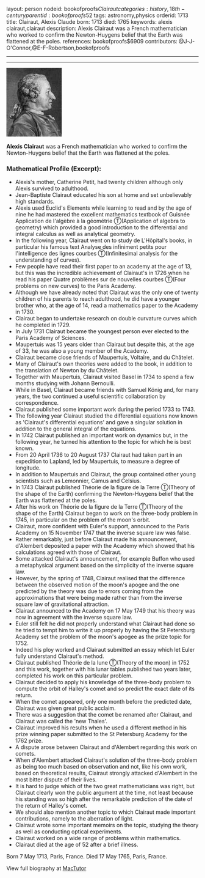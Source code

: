 layout: person
nodeid: bookofproofs$Clairaut
categories: history,18th-century
parentid: bookofproofs$52
tags: astronomy,physics
orderid: 1713
title: Clairaut, Alexis Claude
born: 1713
died: 1765
keywords: alexis clairaut,clairaut
description: Alexis Clairaut was a French mathematician who worked to confirm the Newton-Huygens belief that the Earth was flattened at the poles.
references: bookofproofs$6909
contributors: @J-J-O'Connor,@E-F-Robertson,bookofproofs

---



---

![Clairaut.jpg](https://github.com/bookofproofs/bookofproofs.github.io/blob/main/_sources/_assets/images/portraits/Clairaut.jpg?raw=true)

**Alexis Clairaut** was a French mathematician who worked to confirm the Newton-Huygens belief that the Earth was flattened at the poles.

### Mathematical Profile (Excerpt):
* Alexis's mother, Catherine Petit, had twenty children although only Alexis survived to adulthood.
* Jean-Baptiste Clairaut educated his son at home and set unbelievably high standards.
* Alexis used Euclid's Elements while learning to read and by the age of nine he had mastered the excellent mathematics textbook of Guisnée Application de l'algèbre à la géométrie Ⓣ(Application of algebra to geometry) which provided a good introduction to the differential and integral calculus as well as analytical geometry.
* In the following year, Clairaut went on to study de L'Hôpital's books, in particular his famous text Analyse des infiniment petits pour l'intelligence des lignes courbes Ⓣ(Infinitesimal analysis for the understanding of curves).
* Few people have read their first paper to an academy at the age of 13, but this was the incredible achievement of Clairaut's in 1726 when he read his paper Quatre problèmes sur de nouvelles courbes Ⓣ(Four problems on new curves) to the Paris Academy.
* Although we have already noted that Clairaut was the only one of twenty children of his parents to reach adulthood, he did have a younger brother who, at the age of 14, read a mathematics paper to the Academy in 1730.
* Clairaut began to undertake research on double curvature curves which he completed in 1729.
* In July 1731 Clairaut became the youngest person ever elected to the Paris Academy of Sciences.
* Maupertuis was 15 years older than Clairaut but despite this, at the age of 33, he was also a young member of the Academy.
* Clairaut became close friends of Maupertuis, Voltaire, and du Châtelet.
* Many of Clairaut's own theories were added to the book, in addition to the translation of Newton by du Châtelet.
* Together with Maupertuis, Clairaut visited Basel in 1734 to spend a few months studying with Johann Bernoulli.
* While in Basel, Clairaut became friends with Samuel König and, for many years, the two continued a useful scientific collaboration by correspondence.
* Clairaut published some important work during the period 1733 to 1743.
* The following year Clairaut studied the differential equations now known as 'Clairaut's differential equations' and gave a singular solution in addition to the general integral of the equations.
* In 1742 Clairaut published an important work on dynamics but, in the following year, he turned his attention to the topic for which he is best known.
* From 20 April 1736 to 20 August 1737 Clairaut had taken part in an expedition to Lapland, led by Maupertuis, to measure a degree of longitude.
* In addition to Maupertuis and Clairaut, the group contained other young scientists such as Lemonnier, Camus and Celsius.
* In 1743 Clairaut published Théorie de la figure de la Terre Ⓣ(Theory of the shape of the Earth) confirming the Newton-Huygens belief that the Earth was flattened at the poles.
* After his work on Théorie de la figure de la Terre Ⓣ(Theory of the shape of the Earth) Clairaut began to work on the three-body problem in 1745, in particular on the problem of the moon's orbit.
* Clairaut, more confident with Euler's support, announced to the Paris Academy on 15 November 1747 that the inverse square law was false.
* Rather remarkably, just before Clairaut made his announcement, d'Alembert deposited a paper with the Academy which showed that his calculations agreed with those of Clairaut.
* Some attacked Clairaut's announcement, for example Buffon who used a metaphysical argument based on the simplicity of the inverse square law.
* However, by the spring of 1748, Clairaut realised that the difference between the observed motion of the moon's apogee and the one predicted by the theory was due to errors coming from the approximations that were being made rather than from the inverse square law of gravitational attraction.
* Clairaut announced to the Academy on 17 May 1749 that his theory was now in agreement with the inverse square law.
* Euler still felt he did not properly understand what Clairaut had done so he tried to tempt him to write it up properly by having the St Petersburg Academy set the problem of the moon's apogee as the prize topic for 1752.
* Indeed his ploy worked and Clairaut submitted an essay which let Euler fully understand Clairaut's method.
* Clairaut published Théorie de la lune Ⓣ(Theory of the moon) in 1752 and this work, together with his lunar tables published two years later, completed his work on this particular problem.
* Clairaut decided to apply his knowledge of the three-body problem to compute the orbit of Halley's comet and so predict the exact date of its return.
* When the comet appeared, only one month before the predicted date, Clairaut was given great public acclaim.
* There was a suggestion that the comet be renamed after Clairaut, and Clairaut was called the 'new Thales'.
* Clairaut improved his results when he used a different method in his prize winning paper submitted to the St Petersburg Academy for the 1762 prize.
* A dispute arose between Clairaut and d'Alembert regarding this work on comets.
* When d'Alembert attacked Clairaut's solution of the three-body problem as being too much based on observation and not, like his own work, based on theoretical results, Clairaut strongly attacked d'Alembert in the most bitter dispute of their lives.
* It is hard to judge which of the two great mathematicians was right, but Clairaut clearly won the public argument at the time, not least because his standing was so high after the remarkable prediction of the date of the return of Halley's comet.
* We should also mention another topic to which Clairaut made important contributions, namely to the aberration of light.
* Clairaut wrote some important memoirs on the topic, studying the theory as well as conducting optical experiments.
* Clairaut worked on a wide range of problems within mathematics.
* Clairaut died at the age of 52 after a brief illness.

Born 7 May 1713, Paris, France. Died 17 May 1765, Paris, France.

View full biography at [MacTutor](https://mathshistory.st-andrews.ac.uk/Biographies/Clairaut/)
